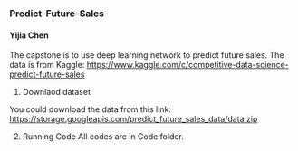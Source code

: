 ### Predict-Future-Sales
#### Yijia Chen
The capstone is to use deep learning network to predict future sales. The data is from Kaggle: https://www.kaggle.com/c/competitive-data-science-predict-future-sales

1. Downlaod dataset

You could download the data from this link:    
https://storage.googleapis.com/predict_future_sales_data/data.zip

2. Running Code
All codes are in Code folder.
